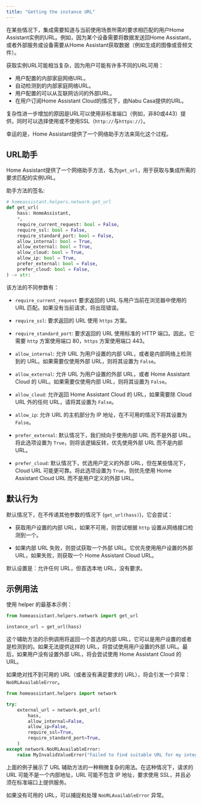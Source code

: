 ```yaml
---
title: "Getting the instance URL"
---
```


在某些情况下，集成需要知道与当前使用场景所需的要求相匹配的用户Home Assistant实例的URL。例如，因为某个设备需要将数据发送回Home Assistant，或者外部服务或设备需要从Home Assistant获取数据（例如生成的图像或音频文件）。

获取实例URL可能相当复杂，因为用户可能有许多不同的URL可用：

- 用户配置的内部家庭网络URL。
- 自动检测到的内部家庭网络URL。
- 用户配置的可以从互联网访问的外部URL。
- 在用户订阅Home Assistant Cloud的情况下，由Nabu Casa提供的URL。

复杂性进一步增加的原因是URL可以使用非标准端口（例如，非80或443）提供，同时可以选择使用或不使用SSL（`http://`与`https://`）。

幸运的是，Home Assistant提供了一个网络助手方法来简化这个过程。

## URL助手

Home Assistant提供了一个网络助手方法，名为`get_url`，用于获取与集成所需的要求匹配的实例URL。

助手方法的签名:

```py
# homeassistant.helpers.network.get_url
def get_url(
    hass: HomeAssistant,
    *,
    require_current_request: bool = False,
    require_ssl: bool = False,
    require_standard_port: bool = False,
    allow_internal: bool = True,
    allow_external: bool = True,
    allow_cloud: bool = True,
    allow_ip: bool = True,
    prefer_external: bool = False,
    prefer_cloud: bool = False,
) -> str:
```
该方法的不同参数有：

- `require_current_request`
  要求返回的 URL 与用户当前在浏览器中使用的 URL 匹配。如果没有当前请求，将出现错误。

- `require_ssl`:
  要求返回的 URL 使用 `https` 方案。

- `require_standard_port`:
  要求返回的 URL 使用标准的 HTTP 端口。因此，它需要 `http` 方案使用端口 80，`https` 方案使用端口 443。

- `allow_internal`:
  允许 URL 为用户设置的内部 URL，或者是内部网络上检测到的 URL。如果需要仅使用外部 URL，则将其设置为 `False`。

- `allow_external`:
  允许 URL 为用户设置的外部 URL，或者 Home Assistant Cloud 的 URL。如果需要仅使用内部 URL，则将其设置为 `False`。

- `allow_cloud`:
  允许返回 Home Assistant Cloud 的 URL，如果需要除 Cloud URL 外的任何 URL，请将其设置为 `False`。

- `allow_ip`:
  允许 URL 的主机部分为 IP 地址，在不可用的情况下将其设置为 `False`。

- `prefer_external`:
  默认情况下，我们倾向于使用内部 URL 而不是外部 URL。将此选项设置为 `True`，则将该逻辑反转，优先使用外部 URL 而不是内部 URL。

- `prefer_cloud`:
  默认情况下，优选用户定义的外部 URL，但在某些情况下，Cloud URL 可能更可靠。将此选项设置为 `True`，则优先使用 Home Assistant Cloud URL 而不是用户定义的外部 URL。

## 默认行为

默认情况下，在不传递其他参数的情况下 (`get_url(hass)`)，它会尝试：

- 获取用户设置的内部 URL，如果不可用，则尝试根据 `http` 设置从网络接口检测到一个。

- 如果内部 URL 失败，则尝试获取一个外部 URL。它优先使用用户设置的外部 URL，如果失败，则获取一个 Home Assistant Cloud URL。

默认设置是：允许任何 URL，但首选本地 URL，没有要求。

## 示例用法

使用 helper 的最基本示例：

```py
from homeassistant.helpers.network import get_url

instance_url = get_url(hass)
```

这个辅助方法的示例调用将返回一个首选的内部 URL，它可以是用户设置的或者是检测到的。如果无法提供这样的 URL，将尝试使用用户设置的外部 URL。最后，如果用户没有设置外部 URL，将会尝试使用 Home Assistant Cloud 的 URL。

如果绝对找不到可用的 URL（或者没有满足要求的 URL），将会引发一个异常：`NoURLAvailableError`。

```py
from homeassistant.helpers import network

try:
    external_url = network.get_url(
        hass,
        allow_internal=False,
        allow_ip=False,
        require_ssl=True,
        require_standard_port=True,
    )
except network.NoURLAvailableError:
    raise MyInvalidValueError("Failed to find suitable URL for my integration")
```

上面的例子展示了 URL 辅助方法的一种稍微复杂的用法。在这种情况下，请求的 URL 可能不是一个内部地址，URL 可能不包含 IP 地址，要求使用 SSL，并且必须在标准端口上提供服务。

如果没有可用的 URL，可以捕捉和处理 `NoURLAvailableError` 异常。
